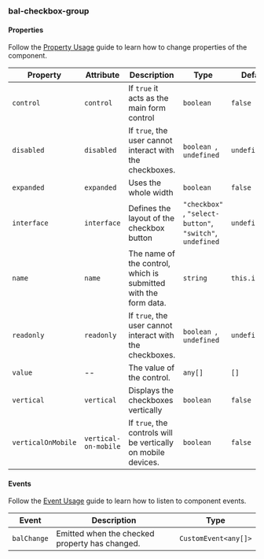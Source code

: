### bal-checkbox-group
 
#### Properties

Follow the [Property Usage](https://design.baloise.dev/?path=/docs/implementation-property--page) guide to learn how to change properties of the component.

| Property           | Attribute            | Description                                                     | Type                                                           | Default        |
| ------------------ | -------------------- | --------------------------------------------------------------- | -------------------------------------------------------------- | -------------- |
| `control`          | `control`            | If `true` it acts as the main form control                      | `boolean`                                                      | `false`        |
| `disabled`         | `disabled`           | If `true`, the user cannot interact with the checkboxes.        | `boolean `, ` undefined`                                       | `undefined`    |
| `expanded`         | `expanded`           | Uses the whole width                                            | `boolean`                                                      | `false`        |
| `interface`        | `interface`          | Defines the layout of the checkbox button                       | `"checkbox" `, ` "select-button" `, ` "switch" `, ` undefined` | `undefined`    |
| `name`             | `name`               | The name of the control, which is submitted with the form data. | `string`                                                       | `this.inputId` |
| `readonly`         | `readonly`           | If `true`, the user cannot interact with the checkboxes.        | `boolean `, ` undefined`                                       | `undefined`    |
| `value`            | --                   | The value of the control.                                       | `any[]`                                                        | `[]`           |
| `vertical`         | `vertical`           | Displays the checkboxes vertically                              | `boolean`                                                      | `false`        |
| `verticalOnMobile` | `vertical-on-mobile` | If `true`, the controls will be vertically on mobile devices.   | `boolean`                                                      | `false`        |


#### Events

Follow the [Event Usage](https://design.baloise.dev/?path=/docs/implementation-event--page) guide to learn how to listen to component events.

| Event       | Description                                    | Type                 |
| ----------- | ---------------------------------------------- | -------------------- |
| `balChange` | Emitted when the checked property has changed. | `CustomEvent<any[]>` |


 